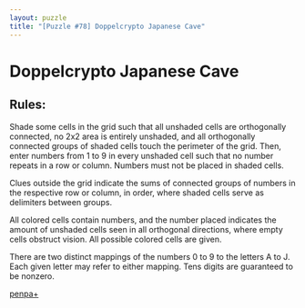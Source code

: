```yaml
---
layout: puzzle
title: "[Puzzle #78] Doppelcrypto Japanese Cave"
---
```


# Doppelcrypto Japanese Cave

## Rules:

Shade some cells in the grid such that all unshaded cells are orthogonally connected, no 2x2 area is entirely unshaded, and all orthogonally connected groups of shaded cells touch the perimeter of the grid. Then, enter numbers from 1 to 9 in every unshaded cell such that no number repeats in a row or column. Numbers must not be placed in shaded cells.

Clues outside the grid indicate the sums of connected groups of numbers in the respective row or column, in order, where shaded cells serve as delimiters between groups.

All colored cells contain numbers, and the number placed indicates the amount of unshaded cells seen in all orthogonal directions, where empty cells obstruct vision. All possible colored cells are given.

There are two distinct mappings of the numbers 0 to 9 to the letters A to J. Each given letter may refer to either mapping. Tens digits are guaranteed to be nonzero. 

[penpa+](https://tinyurl.com/2dmakoyz)
